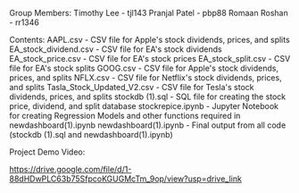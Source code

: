 Group Members:
        Timothy Lee - tjl143
        Pranjal Patel - pbp88
        Romaan Roshan - rr1346

Contents: 
        AAPL.csv - CSV file for Apple's stock dividends, prices, and splits
        EA_stock_dividend.csv - CSV file for EA's stock dividends 
        EA_stock_price.csv - CSV file for EA's stock prices
        EA_stock_split.csv - CSV file for EA's stock splits
        GOOG.csv - CSV file for Apple's stock dividends, prices, and splits
        NFLX.csv - CSV file for Netflix's stock dividends, prices, and splits
        Tasla_Stock_Updated_V2.csv - CSV file for Tesla's stock dividends, prices, and splits
        stockdb (1).sql - SQL file for creating the stock price, dividend, and split database
        stockrepice.ipynb - Jupyter Notebook for creating Regression Models and other functions required in newdashboard(1).ipynb 
        newdashboard(1).ipynb - Final output from all code (stockdb (1).sql and newdashboard(1).ipynb)
        
Project Demo Video:

https://drive.google.com/file/d/1-88dHDwPLC63b75SfpcoKGUGMcTm_9op/view?usp=drive_link
